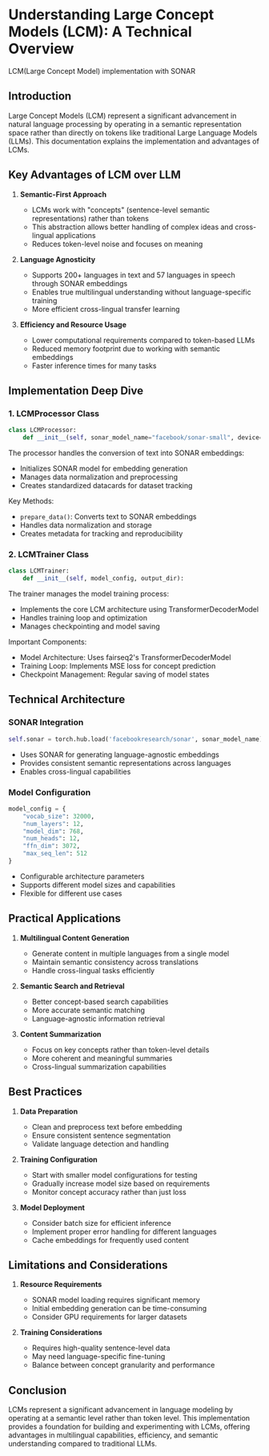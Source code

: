 # Understanding Large Concept Models (LCM): A Technical Overview

LCM(Large Concept Model) implementation with SONAR

## Introduction
Large Concept Models (LCM) represent a significant advancement in natural language processing by operating in a semantic representation space rather than directly on tokens like traditional Large Language Models (LLMs). This documentation explains the implementation and advantages of LCMs.

## Key Advantages of LCM over LLM

1. **Semantic-First Approach**
   - LCMs work with "concepts" (sentence-level semantic representations) rather than tokens
   - This abstraction allows better handling of complex ideas and cross-lingual applications
   - Reduces token-level noise and focuses on meaning

2. **Language Agnosticity**
   - Supports 200+ languages in text and 57 languages in speech through SONAR embeddings
   - Enables true multilingual understanding without language-specific training
   - More efficient cross-lingual transfer learning

3. **Efficiency and Resource Usage**
   - Lower computational requirements compared to token-based LLMs
   - Reduced memory footprint due to working with semantic embeddings
   - Faster inference times for many tasks

## Implementation Deep Dive

### 1. LCMProcessor Class
```python
class LCMProcessor:
    def __init__(self, sonar_model_name="facebook/sonar-small", device=None):
```
The processor handles the conversion of text into SONAR embeddings:
- Initializes SONAR model for embedding generation
- Manages data normalization and preprocessing
- Creates standardized datacards for dataset tracking

Key Methods:
- `prepare_data()`: Converts text to SONAR embeddings
- Handles data normalization and storage
- Creates metadata for tracking and reproducibility

### 2. LCMTrainer Class
```python
class LCMTrainer:
    def __init__(self, model_config, output_dir):
```
The trainer manages the model training process:
- Implements the core LCM architecture using TransformerDecoderModel
- Handles training loop and optimization
- Manages checkpointing and model saving

Important Components:
- Model Architecture: Uses fairseq2's TransformerDecoderModel
- Training Loop: Implements MSE loss for concept prediction
- Checkpoint Management: Regular saving of model states

## Technical Architecture

### SONAR Integration
```python
self.sonar = torch.hub.load('facebookresearch/sonar', sonar_model_name)
```
- Uses SONAR for generating language-agnostic embeddings
- Provides consistent semantic representations across languages
- Enables cross-lingual capabilities

### Model Configuration
```python
model_config = {
    "vocab_size": 32000,
    "num_layers": 12,
    "model_dim": 768,
    "num_heads": 12,
    "ffn_dim": 3072,
    "max_seq_len": 512
}
```
- Configurable architecture parameters
- Supports different model sizes and capabilities
- Flexible for different use cases

## Practical Applications

1. **Multilingual Content Generation**
   - Generate content in multiple languages from a single model
   - Maintain semantic consistency across translations
   - Handle cross-lingual tasks efficiently

2. **Semantic Search and Retrieval**
   - Better concept-based search capabilities
   - More accurate semantic matching
   - Language-agnostic information retrieval

3. **Content Summarization**
   - Focus on key concepts rather than token-level details
   - More coherent and meaningful summaries
   - Cross-lingual summarization capabilities

## Best Practices

1. **Data Preparation**
   - Clean and preprocess text before embedding
   - Ensure consistent sentence segmentation
   - Validate language detection and handling

2. **Training Configuration**
   - Start with smaller model configurations for testing
   - Gradually increase model size based on requirements
   - Monitor concept accuracy rather than just loss

3. **Model Deployment**
   - Consider batch size for efficient inference
   - Implement proper error handling for different languages
   - Cache embeddings for frequently used content

## Limitations and Considerations

1. **Resource Requirements**
   - SONAR model loading requires significant memory
   - Initial embedding generation can be time-consuming
   - Consider GPU requirements for larger datasets

2. **Training Considerations**
   - Requires high-quality sentence-level data
   - May need language-specific fine-tuning
   - Balance between concept granularity and performance

## Conclusion

LCMs represent a significant advancement in language modeling by operating at a semantic level rather than token level. This implementation provides a foundation for building and experimenting with LCMs, offering advantages in multilingual capabilities, efficiency, and semantic understanding compared to traditional LLMs.
